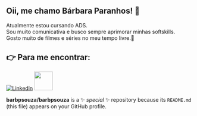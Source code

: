 ## Oii, me chamo Bárbara Paranhos! 👋
Atualmente estou cursando ADS. 
<br>Sou muito comunicativa e busco sempre aprimorar minhas softskills.</br>
Gosto muito de filmes e séries no meu tempo livre.🥰
## :point_right: Para me encontrar:

[![Linkedin](https://img.shields.io/badge/LinkedIn-0077B5?style=for-the-badge&logo=linkedin&logoColor=white)](https://www.linkedin.com/in/barbpsouza/)
<a href="mailto:barbparanhos@gmail.com">
<img src="https://media.tenor.com/kXp0f-dmTXAAAAAi/%E6%94%B6%E5%88%B0-%E5%B7%A5%E4%BD%9C.gif" width="50px" />
</a>


**barbpsouza/barbpsouza** is a ✨ _special_ ✨ repository because its `README.md` (this file) appears on your GitHub profile.
